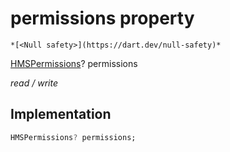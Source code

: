 


# permissions property




    *[<Null safety>](https://dart.dev/null-safety)*


[HMSPermissions](../../model_hms_permissions/HMSPermissions-class.md)? permissions
  
_read / write_






## Implementation

```dart
HMSPermissions? permissions;


```







